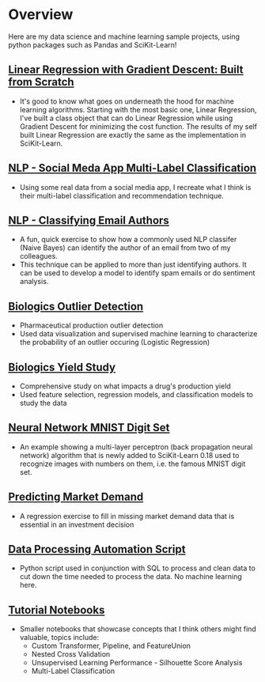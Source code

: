 # Overview
Here are my data science and machine learning sample projects, using python packages such as Pandas and SciKit-Learn! 

## [Linear Regression with Gradient Descent: Built from Scratch](https://github.com/rosscleung/Projects/tree/master/Built%20from%20Scratch%20Linear%20Regression)
* It's good to know what goes on underneath the hood for machine learning algorithms. Starting with the most basic one, Linear Regression, I've built a class object that can do Linear Regression while using Gradient Descent for minimizing the cost function. The results of my self built Linear Regression are exactly the same as the implementation in SciKit-Learn.

## [NLP - Social Meda App Multi-Label Classification](https://github.com/rosscleung/Projects/tree/master/NLP%20-%20Social%20Meda%20App%20Multi-Label%20Classification)
* Using some real data from a social media app, I recreate what I think is their multi-label classification and recommendation technique.

## [NLP - Classifying Email Authors](https://github.com/rosscleung/Projects/tree/master/NLP%20-%20classifying%20email%20authors)
* A fun, quick exercise to show how a commonly used NLP classifer (Naive Bayes) can identify the author of an email from two of my colleagues.
* This technique can be applied to more than just identifying authors. It can be used to develop a model to identify spam emails or do sentiment analysis.

## [Biologics Outlier Detection](https://github.com/rosscleung/Projects/tree/master/Biologics%20Outliers%20Detection)
* Pharmaceutical production outlier detection
* Used data visualization and supervised machine learning to characterize the probability of an outlier occuring (Logistic Regression)

## [Biologics Yield Study](https://github.com/rosscleung/Projects/tree/master/Biologics%20Yield%20Study)
* Comprehensive study on what impacts a drug's production yield
* Used feature selection, regression models, and classification models to study the data

## [Neural Network MNIST Digit Set](https://github.com/rosscleung/Projects/tree/master/Neural%20Network%20-%20MNIST%20digit%20set)
* An example showing a multi-layer perceptron (back propagation neural network) algorithm that is newly added to SciKit-Learn 0.18 used to recognize images with numbers on them, i.e. the famous MNIST digit set.

## [Predicting Market Demand](https://github.com/rosscleung/Projects/tree/master/Predicting%20Market%20Demand)
* A regression exercise to fill in missing market demand data that is essential in an investment decision

## [Data Processing Automation Script](https://github.com/rosscleung/Projects/tree/master/Data%20Processing%20Automation%20Script)
* Python script used in conjunction with SQL to process and clean data to cut down the time needed to process the data. No machine learning here.

## [Tutorial Notebooks](https://github.com/rosscleung/Projects/tree/master/Tutorial%20notebooks)
* Smaller notebooks that showcase concepts that I think others might find valuable, topics include:
	* Custom Transformer, Pipeline, and FeatureUnion
	* Nested Cross Validation
	* Unsupervised Learning Performance - Silhouette Score Analysis
	* Multi-Label Classification

